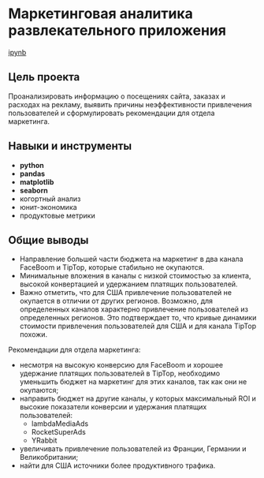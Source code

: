 # Маркетинговая аналитика развлекательного приложения

[ipynb](https://github.com/annaberezhneva/yandex_practicum/blob/main/Marketing%20analytics%20for%20app/app%20marketing%20analytics.ipynb)

## Цель проекта

Проанализировать информацию о посещениях сайта, заказах и расходах на рекламу, выявить причины неэффективности привлечения пользователей и сформулировать рекомендации для отдела маркетинга.


## Навыки и инструменты

- **python**
- **pandas**
- **matplotlib**
- **seaborn**
- когортный анализ
- юнит-экономика
- продуктовые метрики


## Общие выводы

- Направление большей части бюджета на маркетинг в два канала FaceBoom и TipTop, которые стабильно не окупаются.
- Минимальные вложения в каналы с низкой стоимостью за клиента, высокой конвертацией и удержанием платящих пользователей.
- Важно отметить, что для США привлечение пользователей не окупается в отличии от других регионов. Возможно, для определенных каналов характерно привлечение пользователей из определенных регионов. Это подтверждает то, что кривые динамики стоимости привлечения пользователей для США и для канала TipTop похожи.

Рекомендации для отдела маркетинга:
- несмотря на высокую конверсию для FaceBoom и хорошее удержание платящих пользователей в TipTop, необходимо уменьшить бюджет на маркетинг для этих каналов, так как они не окупаются;
- направить бюджет на другие каналы, у которых максимальный ROI и высокие показатели конверсии и удержания платящих пользователей:
    - lambdaMediaAds
    - RocketSuperAds
    - YRabbit
- увеличивать привлечение пользователей из Франции, Германии и Великобритании;
- найти для США источники более продуктивного трафика.
